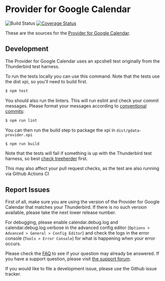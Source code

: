 Provider for Google Calendar
============================

![Build Status](https://github.com/kewisch/gdata-provider/workflows/Checkin/badge.svg)
[![Coverage Status](https://coveralls.io/repos/github/kewisch/gdata-provider/badge.svg?branch=main)](https://coveralls.io/github/kewisch/gdata-provider?branch=main)

These are the sources for the [Provider for Google Calendar](https://addons.thunderbird.net/thunderbird/addon/provider-for-google-calendar/).

Development
-----------

The Provider for Google Calendar uses an xpcshell test originally from the Thunderbird test harness.

To run the tests locally you can use this command. Note that the tests use the dist xpi, so you'll need to build first.

```bash
$ npm test
```

You should also run the linters. This will run eslint and check your commit messages. Please format
your messages according to [conventional commits](https://www.conventionalcommits.org/en/v1.0.0/#summary):

```bash
$ npm run lint
```

You can then run the build step to package the xpi in `dist/gdata-provider.xpi`

```bash
$ npm run build 
```

Note that the tests will fail if something is up with the Thunderbird test harness, so best
[check treeherder](https://treeherder.mozilla.org/#/jobs?repo=comm-central) first.

This may also affect your pull request checks, as the test are also running via Github Actions CI


Report Issues
-------------
First of all, make sure you are using the version of the Provider for Google Calendar that matches
your Thunderbird. If there is no such version available, please take the next lower release number.

For debugging, please enable calendar.debug.log and calendar.debug.log.verbose in the advanced
config editor (`Options > Advanced > General > Config Editor`) and check the logs in the error console
(`Tools > Error Console`) for what is happening when your error occurs.

Please check the [FAQ](https://github.com/kewisch/gdata-provider/wiki/FAQ) to see if your question may already be answered. If you have a support question, please visit [the support forum](https://groups.google.com/forum/#!forum/provider-for-google-calendar).

If you would like to file a development issue, please use the Github issue tracker.
